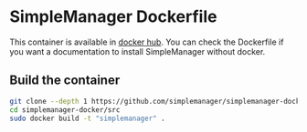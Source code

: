 # SimpleManager Dockerfile

This container is available in [docker hub](https://hub.docker.com/r/simplemanager/simplemanager/). You can check the Dockerfile if you want a documentation to install SimpleManager without docker.

## Build the container

```bash
git clone --depth 1 https://github.com/simplemanager/simplemanager-docker
cd simplemanager-docker/src
sudo docker build -t "simplemanager" .
```
